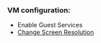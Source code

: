 ### VM configuration:
* Enable Guest Services
* [Change Screen Resolution](https://metinsaylan.com/8991/how-to-change-screen-resolution-on-ubuntu-18-04-in-hyper-v/)
<!--stackedit_data:
eyJoaXN0b3J5IjpbNjg2NjAyNzk1LDczMDk5ODExNl19
-->